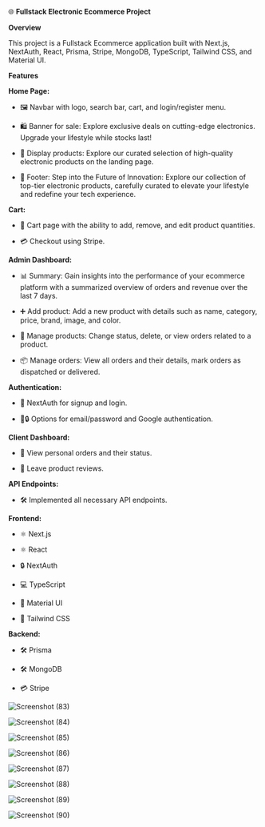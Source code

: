 

🌐 **Fullstack Electronic Ecommerce Project**

**Overview**

This project is a Fullstack Ecommerce application built with Next.js, NextAuth, React, Prisma, Stripe, MongoDB, TypeScript, Tailwind CSS, and Material UI.

**Features**

**Home Page:**

- 🖼️ Navbar with logo, search bar, cart, and login/register menu.

- 🛍️ Banner for sale: Explore exclusive deals on cutting-edge electronics. Upgrade your lifestyle while stocks last!

- 📱 Display products: Explore our curated selection of high-quality electronic products on the landing page.

- 🚀 Footer: Step into the Future of Innovation: Explore our collection of top-tier electronic products, carefully curated to elevate your lifestyle and redefine your tech experience.

**Cart:**

- 🛒 Cart page with the ability to add, remove, and edit product quantities.

- 💳 Checkout using Stripe.

**Admin Dashboard:**

- 📊 Summary: Gain insights into the performance of your ecommerce platform with a summarized overview of orders and revenue over the last 7 days.

- ➕ Add product: Add a new product with details such as name, category, price, brand, image, and color.

- 🔄 Manage products: Change status, delete, or view orders related to a product.

- 📦 Manage orders: View all orders and their details, mark orders as dispatched or delivered.

**Authentication:**

- 🔐 NextAuth for signup and login.

- 📧🔒 Options for email/password and Google authentication.

**Client Dashboard:**

- 📄 View personal orders and their status.

- 💬 Leave product reviews.

**API Endpoints:**

- 🛠 Implemented all necessary API endpoints.

**Frontend:**

- ⚛️ Next.js

- ⚛️ React

- 🔒 NextAuth

- 💻 TypeScript

- 🎨 Material UI

- 🎨 Tailwind CSS

**Backend:**

- 🛠 Prisma

- 🛠 MongoDB

- 💳 Stripe




![Screenshot (83)](https://github.com/Ahmed-hessen/E-shop/assets/128532764/28a5e21d-b98b-44b0-b7ae-efb233f43746)










![Screenshot (84)](https://github.com/Ahmed-hessen/E-shop/assets/128532764/2cd09fa5-ec27-444f-9de3-61a02f57a457)










![Screenshot (85)](https://github.com/Ahmed-hessen/E-shop/assets/128532764/321dc5e5-584f-4ecb-b119-90ea8a5e22b8)










![Screenshot (86)](https://github.com/Ahmed-hessen/E-shop/assets/128532764/4284b8e0-0b8c-4a12-bd7e-9d2b7303a549)










![Screenshot (87)](https://github.com/Ahmed-hessen/E-shop/assets/128532764/082ff6b3-ff5c-468f-910b-b332498352e1)











![Screenshot (88)](https://github.com/Ahmed-hessen/E-shop/assets/128532764/2115a7f3-286c-471b-ad68-21e17083ddcd)









![Screenshot (89)](https://github.com/Ahmed-hessen/E-shop/assets/128532764/3302d5ef-81a8-4eaf-899b-9fc0820fa1eb)










![Screenshot (90)](https://github.com/Ahmed-hessen/E-shop/assets/128532764/f88a3dc9-9935-4e39-8d47-ea3312251503)









